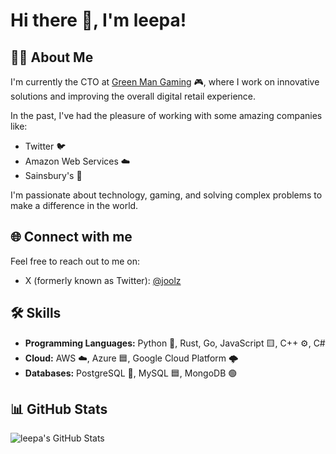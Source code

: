 # Hi there 👋, I'm leepa! 

## 👨‍💻 About Me

I'm currently the CTO at [Green Man Gaming](https://www.greenmangaming.com/) 🎮, where I work on innovative solutions and improving the overall digital retail experience.

In the past, I've had the pleasure of working with some amazing companies like:

- Twitter 🐦
- Amazon Web Services ☁️
- Sainsbury's 🛒

I'm passionate about technology, gaming, and solving complex problems to make a difference in the world.

## 🌐 Connect with me

Feel free to reach out to me on:

- X (formerly known as Twitter): [@joolz](https://twitter.com/joolz)

## 🛠️ Skills

- **Programming Languages:** Python 🐍, Rust, Go, JavaScript 🟨, C++ ⚙️, C#
- **Cloud:** AWS ☁️, Azure 🟦, Google Cloud Platform 🌩️
- **Databases:** PostgreSQL 🐘, MySQL 🟦, MongoDB 🟢

## 📊 GitHub Stats

![leepa's GitHub Stats](https://github-readme-stats.vercel.app/api?username=leepa&show_icons=true&theme=radical)
